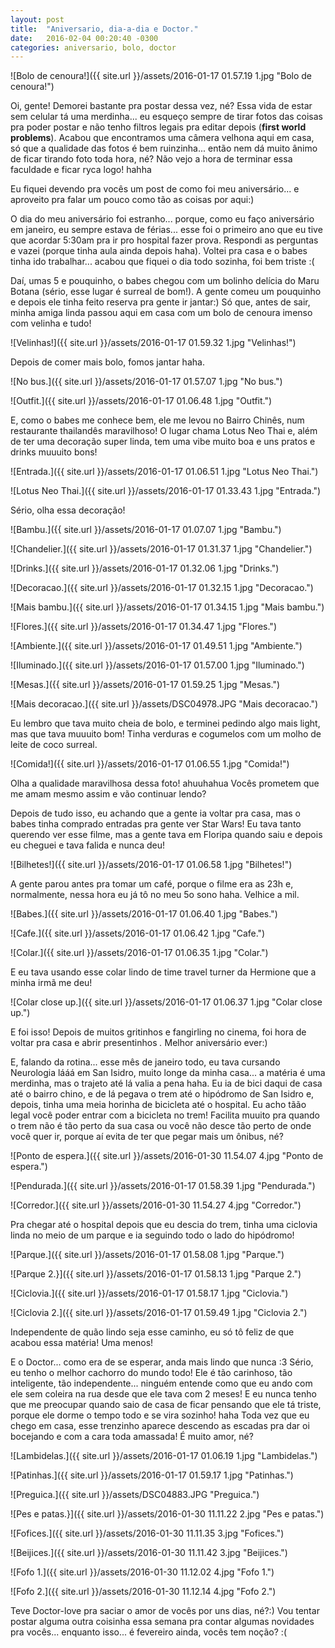 ```yaml
---
layout: post
title:  "Aniversario, dia-a-dia e Doctor."
date:   2016-02-04 00:20:40 -0300
categories: aniversario, bolo, doctor
---
```

![Bolo de cenoura!]({{ site.url }}/assets/2016-01-17 01.57.19 1.jpg "Bolo de cenoura!")

Oi, gente! Demorei bastante pra postar dessa vez, né? Essa vida de estar sem celular tá uma merdinha... eu esqueço sempre de tirar fotos das coisas pra poder postar e não tenho filtros legais pra editar depois (**first world problems**). Acabou que encontramos uma câmera velhona aqui em casa, só que a qualidade das fotos é bem ruinzinha... então nem dá muito ânimo de ficar tirando foto toda hora, né? Não vejo a hora de terminar essa faculdade e ficar ryca logo! hahha

Eu fiquei devendo pra vocês um post de como foi meu aniversário... e aproveito pra falar um pouco como tão as coisas por aqui:)

O dia do meu aniversário foi estranho... porque, como eu faço aniversário em janeiro, eu sempre estava de férias... esse foi o primeiro ano que eu tive que acordar 5:30am pra ir pro hospital fazer prova. Respondi as perguntas e vazei (porque tinha aula ainda depois haha). Voltei pra casa e o babes tinha ido trabalhar... acabou que fiquei o dia todo sozinha, foi bem triste :(

Daí, umas 5 e pouquinho, o babes chegou com um bolinho delícia do Maru Botana (sério, esse lugar é surreal de bom!). A gente comeu um pouquinho e depois ele tinha feito reserva pra gente ir jantar:) Só que, antes de sair, minha amiga linda passou aqui em casa com um bolo de cenoura imenso com velinha e tudo!

![Velinhas!]({{ site.url }}/assets/2016-01-17 01.59.32 1.jpg "Velinhas!")

Depois de comer mais bolo, fomos jantar haha. 

![No bus.]({{ site.url }}/assets/2016-01-17 01.57.07 1.jpg "No bus.")

![Outfit.]({{ site.url }}/assets/2016-01-17 01.06.48 1.jpg "Outfit.")

E, como o babes me conhece bem, ele me levou no Bairro Chinês, num restaurante thailandês maravilhoso! O lugar chama Lotus Neo Thai e, além de ter uma decoração super linda, tem uma vibe muito boa e uns pratos e drinks muuuito bons!

![Entrada.]({{ site.url }}/assets/2016-01-17 01.06.51 1.jpg "Lotus Neo Thai.")

![Lotus Neo Thai.]({{ site.url }}/assets/2016-01-17 01.33.43 1.jpg "Entrada.")

Sério, olha essa decoração!

![Bambu.]({{ site.url }}/assets/2016-01-17 01.07.07 1.jpg "Bambu.")

![Chandelier.]({{ site.url }}/assets/2016-01-17 01.31.37 1.jpg "Chandelier.")

![Drinks.]({{ site.url }}/assets/2016-01-17 01.32.06 1.jpg "Drinks.")

![Decoracao.]({{ site.url }}/assets/2016-01-17 01.32.15 1.jpg "Decoracao.")

![Mais bambu.]({{ site.url }}/assets/2016-01-17 01.34.15 1.jpg "Mais bambu.")

![Flores.]({{ site.url }}/assets/2016-01-17 01.34.47 1.jpg "Flores.")

![Ambiente.]({{ site.url }}/assets/2016-01-17 01.49.51 1.jpg "Ambiente.")

![Iluminado.]({{ site.url }}/assets/2016-01-17 01.57.00 1.jpg "Iluminado.")

![Mesas.]({{ site.url }}/assets/2016-01-17 01.59.25 1.jpg "Mesas.")

![Mais decoracao.]({{ site.url }}/assets/DSC04978.JPG "Mais decoracao.")

Eu lembro que tava muito cheia de bolo, e terminei pedindo algo mais light, mas que tava muuuito bom! Tinha verduras e cogumelos com um molho de leite de coco surreal.

![Comida!]({{ site.url }}/assets/2016-01-17 01.06.55 1.jpg "Comida!")

Olha a qualidade maravilhosa dessa foto! ahuuhahua Vocês prometem que me amam mesmo assim e vão continuar lendo?

Depois de tudo isso, eu achando que a gente ia voltar pra casa, mas o babes tinha comprado entradas pra gente ver Star Wars! Eu tava tanto querendo ver esse filme, mas a gente tava em Floripa quando saiu e depois eu cheguei e tava falida e nunca deu!

![Bilhetes!]({{ site.url }}/assets/2016-01-17 01.06.58 1.jpg "Bilhetes!")

A gente parou antes pra tomar um café, porque o filme era as 23h e, normalmente, nessa hora eu já tô no meu 5o sono haha. Velhice a mil.

![Babes.]({{ site.url }}/assets/2016-01-17 01.06.40 1.jpg "Babes.")

![Cafe.]({{ site.url }}/assets/2016-01-17 01.06.42 1.jpg "Cafe.")

![Colar.]({{ site.url }}/assets/2016-01-17 01.06.35 1.jpg "Colar.")

E eu tava usando esse colar lindo de time travel turner da Hermione que a minha irmã me deu!

![Colar close up.]({{ site.url }}/assets/2016-01-17 01.06.37 1.jpg "Colar close up.")

E foi isso! Depois de muitos gritinhos e fangirling no cinema, foi hora de voltar pra casa e abrir presentinhos *.* Melhor aniversário ever:) 

E, falando da rotina... esse mês de janeiro todo, eu tava cursando Neurologia lááá em San Isidro, muito longe da minha casa... a matéria é uma merdinha, mas o trajeto até lá valia a pena haha. Eu ia de bici daqui de casa até o bairro chino, e de lá pegava o trem até o hipódromo de San Isidro e, depois, tinha uma meia horinha de bicicleta até o hospital. 
Eu acho tãão legal você poder entrar com a bicicleta no trem! Facilita muuito pra quando o trem não é tão perto da sua casa ou você não desce tão perto de onde você quer ir, porque aí evita de ter que pegar mais um ônibus, né?

![Ponto de espera.]({{ site.url }}/assets/2016-01-30 11.54.07 4.jpg "Ponto de espera.")

![Pendurada.]({{ site.url }}/assets/2016-01-17 01.58.39 1.jpg "Pendurada.")

![Corredor.]({{ site.url }}/assets/2016-01-30 11.54.27 4.jpg "Corredor.")

Pra chegar até o hospital depois que eu descia do trem, tinha uma ciclovia linda no meio de um parque e ia seguindo todo o lado do hipódromo!

![Parque.]({{ site.url }}/assets/2016-01-17 01.58.08 1.jpg "Parque.")

![Parque 2.}]({{ site.url }}/assets/2016-01-17 01.58.13 1.jpg "Parque 2.")

![Ciclovia.]({{ site.url }}/assets/2016-01-17 01.58.17 1.jpg "Ciclovia.")

![Ciclovia 2.]({{ site.url }}/assets/2016-01-17 01.59.49 1.jpg "Ciclovia 2.")

Independente de quão lindo seja esse caminho, eu só tô feliz de que acabou essa matéria! Uma menos!

E o Doctor... como era de se esperar, anda mais lindo que nunca :3 Sério, eu tenho o melhor cachorro do mundo todo! Ele é tão carinhoso, tão inteligente, tão independente... ninguém entende como que eu ando com ele sem coleira na rua desde que ele tava com 2 meses! E eu nunca tenho que me preocupar quando saio de casa de ficar pensando que ele tá triste, porque ele dorme o tempo todo e se vira sozinho! haha Toda vez que eu chego em casa, esse trenzinho aparece descendo as escadas pra dar oi bocejando e com a cara toda amassada! É muito amor, né?

![Lambidelas.]({{ site.url }}/assets/2016-01-17 01.06.19 1.jpg "Lambidelas.")

![Patinhas.]({{ site.url }}/assets/2016-01-17 01.59.17 1.jpg "Patinhas.")

![Preguica.]({{ site.url }}/assets/DSC04883.JPG "Preguica.")

![Pes e patas.}]({{ site.url }}/assets/2016-01-30 11.11.22 2.jpg "Pes e patas.")

![Fofices.]({{ site.url }}/assets/2016-01-30 11.11.35 3.jpg "Fofices.")

![Beijices.]({{ site.url }}/assets/2016-01-30 11.11.42 3.jpg "Beijices.")

![Fofo 1.]({{ site.url }}/assets/2016-01-30 11.12.02 4.jpg "Fofo 1.")

![Fofo 2.]({{ site.url }}/assets/2016-01-30 11.12.14 4.jpg "Fofo 2.")

Teve Doctor-love pra saciar o amor de vocês por uns dias, né?:) Vou tentar postar alguma outra coisinha essa semana pra contar algumas novidades pra vocês... enquanto isso... é fevereiro ainda, vocês tem noção? :(